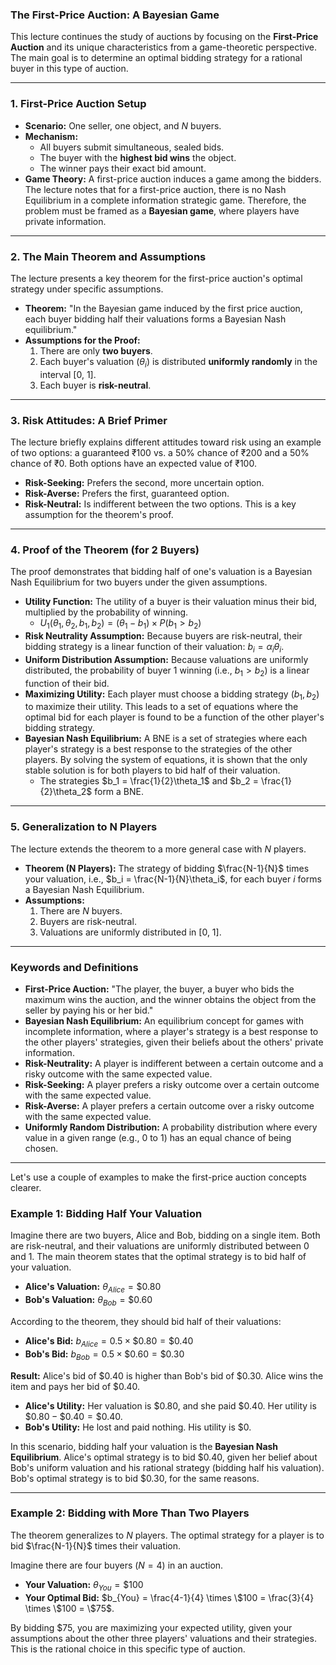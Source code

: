 ### The First-Price Auction: A Bayesian Game

This lecture continues the study of auctions by focusing on the **First-Price Auction** and its unique characteristics from a game-theoretic perspective. The main goal is to determine an optimal bidding strategy for a rational buyer in this type of auction.

---

### 1. First-Price Auction Setup

* **Scenario:** One seller, one object, and $N$ buyers.
* **Mechanism:**
    * All buyers submit simultaneous, sealed bids.
    * The buyer with the **highest bid wins** the object.
    * The winner pays their exact bid amount.
* **Game Theory:** A first-price auction induces a game among the bidders. The lecture notes that for a first-price auction, there is no Nash Equilibrium in a complete information strategic game. Therefore, the problem must be framed as a **Bayesian game**, where players have private information.

---

### 2. The Main Theorem and Assumptions

The lecture presents a key theorem for the first-price auction's optimal strategy under specific assumptions.

* **Theorem:** "In the Bayesian game induced by the first price auction, each buyer bidding half their valuations forms a Bayesian Nash equilibrium."
* **Assumptions for the Proof:**
    1.  There are only **two buyers**.
    2.  Each buyer's valuation ($\theta_i$) is distributed **uniformly randomly** in the interval [0, 1].
    3.  Each buyer is **risk-neutral**.

---

### 3. Risk Attitudes: A Brief Primer

The lecture briefly explains different attitudes toward risk using an example of two options: a guaranteed ₹100 vs. a 50% chance of ₹200 and a 50% chance of ₹0. Both options have an expected value of ₹100.

* **Risk-Seeking:** Prefers the second, more uncertain option.
* **Risk-Averse:** Prefers the first, guaranteed option.
* **Risk-Neutral:** Is indifferent between the two options. This is a key assumption for the theorem's proof.

---

### 4. Proof of the Theorem (for 2 Buyers)

The proof demonstrates that bidding half of one's valuation is a Bayesian Nash Equilibrium for two buyers under the given assumptions.

* **Utility Function:** The utility of a buyer is their valuation minus their bid, multiplied by the probability of winning.
    * $U_1(\theta_1, \theta_2, b_1, b_2) = (\theta_1 - b_1) \times P(b_1 > b_2)$
* **Risk Neutrality Assumption:** Because buyers are risk-neutral, their bidding strategy is a linear function of their valuation: $b_i = \alpha_i \theta_i$.
* **Uniform Distribution Assumption:** Because valuations are uniformly distributed, the probability of buyer 1 winning (i.e., $b_1 > b_2$) is a linear function of their bid.
* **Maximizing Utility:** Each player must choose a bidding strategy ($b_1, b_2$) to maximize their utility. This leads to a set of equations where the optimal bid for each player is found to be a function of the other player's bidding strategy.
* **Bayesian Nash Equilibrium:** A BNE is a set of strategies where each player's strategy is a best response to the strategies of the other players. By solving the system of equations, it is shown that the only stable solution is for both players to bid half of their valuation.
    * The strategies $b_1 = \frac{1}{2}\theta_1$ and $b_2 = \frac{1}{2}\theta_2$ form a BNE.

---

### 5. Generalization to N Players

The lecture extends the theorem to a more general case with $N$ players.

* **Theorem (N Players):** The strategy of bidding $\frac{N-1}{N}$ times your valuation, i.e., $b_i = \frac{N-1}{N}\theta_i$, for each buyer $i$ forms a Bayesian Nash Equilibrium.
* **Assumptions:**
    1.  There are $N$ buyers.
    2.  Buyers are risk-neutral.
    3.  Valuations are uniformly distributed in [0, 1].

---

### Keywords and Definitions

* **First-Price Auction:** "The player, the buyer, a buyer who bids the maximum wins the auction, and the winner obtains the object from the seller by paying his or her bid."
* **Bayesian Nash Equilibrium:** An equilibrium concept for games with incomplete information, where a player's strategy is a best response to the other players' strategies, given their beliefs about the others' private information.
* **Risk-Neutrality:** A player is indifferent between a certain outcome and a risky outcome with the same expected value.
* **Risk-Seeking:** A player prefers a risky outcome over a certain outcome with the same expected value.
* **Risk-Averse:** A player prefers a certain outcome over a risky outcome with the same expected value.
* **Uniformly Random Distribution:** A probability distribution where every value in a given range (e.g., 0 to 1) has an equal chance of being chosen.

---
Let's use a couple of examples to make the first-price auction concepts clearer.

### Example 1: Bidding Half Your Valuation

Imagine there are two buyers, Alice and Bob, bidding on a single item. Both are risk-neutral, and their valuations are uniformly distributed between 0 and 1. The main theorem states that the optimal strategy is to bid half of your valuation.

* **Alice's Valuation:** $\theta_{Alice} = \$0.80$
* **Bob's Valuation:** $\theta_{Bob} = \$0.60$

According to the theorem, they should bid half of their valuations:
* **Alice's Bid:** $b_{Alice} = 0.5 \times \$0.80 = \$0.40$
* **Bob's Bid:** $b_{Bob} = 0.5 \times \$0.60 = \$0.30$

**Result:** Alice's bid of $0.40 is higher than Bob's bid of $0.30. Alice wins the item and pays her bid of $0.40.

* **Alice's Utility:** Her valuation is $0.80, and she paid $0.40. Her utility is $\$0.80 - \$0.40 = \$0.40$.
* **Bob's Utility:** He lost and paid nothing. His utility is $0.

In this scenario, bidding half your valuation is the **Bayesian Nash Equilibrium**. Alice's optimal strategy is to bid $0.40, given her belief about Bob's uniform valuation and his rational strategy (bidding half his valuation). Bob's optimal strategy is to bid $0.30, for the same reasons.

***

### Example 2: Bidding with More Than Two Players

The theorem generalizes to $N$ players. The optimal strategy for a player is to bid $\frac{N-1}{N}$ times their valuation.

Imagine there are four buyers ($N=4$) in an auction.
* **Your Valuation:** $\theta_{You} = \$100$
* **Your Optimal Bid:** $b_{You} = \frac{4-1}{4} \times \$100 = \frac{3}{4} \times \$100 = \$75$.

By bidding $75, you are maximizing your expected utility, given your assumptions about the other three players' valuations and their strategies. This is the rational choice in this specific type of auction.
